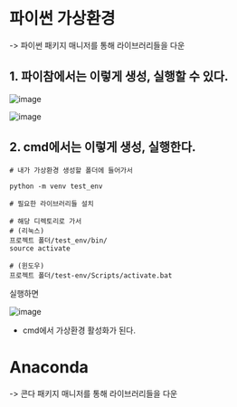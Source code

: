 

# 파이썬 가상환경 

-> 파이썬 패키지 매니저를 통해 라이브러리들을 다운

## 1. 파이참에서는 이렇게 생성, 실행할 수 있다. 

![image](https://user-images.githubusercontent.com/15938354/120762635-66a45280-c551-11eb-87c1-d892f5963b6a.png)


![image](https://user-images.githubusercontent.com/15938354/120757048-03afbd00-c54b-11eb-9ac7-11a49c089a1c.png)



## 2. cmd에서는 이렇게 생성, 실행한다.

```
# 내가 가상환경 생성할 폴더에 들어가서 

python -m venv test_env

# 필요한 라이브러리들 설치 

```

```
# 해당 디렉토리로 가서 
# (리눅스)
프로젝트 폴더/test_env/bin/
source activate 

# (윈도우)
프로젝트 폴더/test-env/Scripts/activate.bat
```
실행하면 


![image](https://user-images.githubusercontent.com/15938354/120756899-d06d2e00-c54a-11eb-996a-733b8978a32d.png)



- cmd에서 가상환경 활성화가 된다.



# Anaconda

-> 콘다 패키지 매니저를 통해 라이브러리들을 다운


# 
